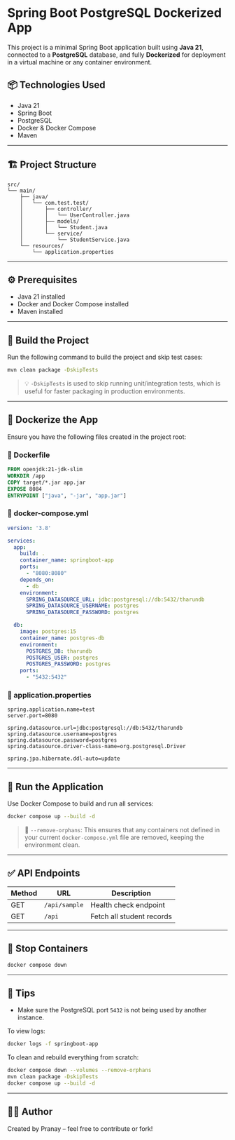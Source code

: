 
# Spring Boot PostgreSQL Dockerized App

This project is a minimal Spring Boot application built using **Java 21**, connected to a **PostgreSQL** database, and fully **Dockerized** for deployment in a virtual machine or any container environment.

## 📦 Technologies Used

- Java 21
- Spring Boot
- PostgreSQL
- Docker & Docker Compose
- Maven

---

## 🏗️ Project Structure

```
src/
└── main/
    ├── java/
    │   └── com.test.test/
    │       ├── controller/
    │       │   └── UserController.java
    │       ├── models/
    │       │   └── Student.java
    │       └── service/
    │           └── StudentService.java
    └── resources/
        └── application.properties
```

---

## ⚙️ Prerequisites

- Java 21 installed
- Docker and Docker Compose installed
- Maven installed

---

## 🧪 Build the Project

Run the following command to build the project and skip test cases:

```bash
mvn clean package -DskipTests
```

> 💡 `-DskipTests` is used to skip running unit/integration tests, which is useful for faster packaging in production environments.

---

## 🐳 Dockerize the App

Ensure you have the following files created in the project root:

### 📄 Dockerfile

```Dockerfile
FROM openjdk:21-jdk-slim
WORKDIR /app
COPY target/*.jar app.jar
EXPOSE 8084
ENTRYPOINT ["java", "-jar", "app.jar"]
```

### 📄 docker-compose.yml

```yaml
version: '3.8'

services:
  app:
    build: .
    container_name: springboot-app
    ports:
      - "8080:8080"
    depends_on:
      - db
    environment:
      SPRING_DATASOURCE_URL: jdbc:postgresql://db:5432/tharundb
      SPRING_DATASOURCE_USERNAME: postgres
      SPRING_DATASOURCE_PASSWORD: postgres

  db:
    image: postgres:15
    container_name: postgres-db
    environment:
      POSTGRES_DB: tharundb
      POSTGRES_USER: postgres
      POSTGRES_PASSWORD: postgres
    ports:
      - "5432:5432"
```

### 📄 application.properties

```properties
spring.application.name=test
server.port=8080

spring.datasource.url=jdbc:postgresql://db:5432/tharundb
spring.datasource.username=postgres
spring.datasource.password=postgres
spring.datasource.driver-class-name=org.postgresql.Driver

spring.jpa.hibernate.ddl-auto=update
```

---

## 🚀 Run the Application

Use Docker Compose to build and run all services:

```bash
docker compose up --build -d
```

> 🔸 `--remove-orphans`: This ensures that any containers not defined in your current `docker-compose.yml` file are removed, keeping the environment clean.

---

## ✅ API Endpoints

| Method | URL          | Description              |
|--------|--------------|--------------------------|
| GET    | `/api/sample` | Health check endpoint     |
| GET    | `/api`        | Fetch all student records |

---

## 🛑 Stop Containers

```bash
docker compose down
```

---

## 📌 Tips

- Make sure the PostgreSQL port `5432` is not being used by another instance.

To view logs:

```bash
docker logs -f springboot-app
```

To clean and rebuild everything from scratch:

```bash
docker compose down --volumes --remove-orphans
mvn clean package -DskipTests
docker compose up --build -d
```

---

## 🧑‍💻 Author

Created by Pranay – feel free to contribute or fork!
